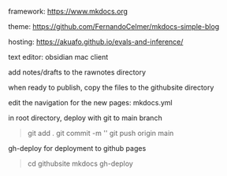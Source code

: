 
framework:  https://www.mkdocs.org

theme:  https://github.com/FernandoCelmer/mkdocs-simple-blog

hosting:  https://akuafo.github.io/evals-and-inference/

text editor:  obsidian mac client

add notes/drafts to the rawnotes directory

when ready to publish, copy the files to the githubsite directory

edit the navigation for the new pages:  mkdocs.yml

in root directory, deploy with git to main branch
> git add .
> git commit -m ''
> git push origin main

gh-deploy for deployment to github pages
> cd githubsite
> mkdocs gh-deploy
